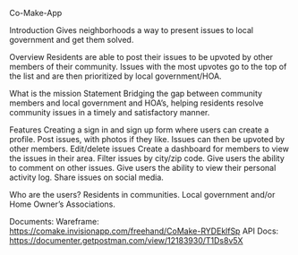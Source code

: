 Co-Make-App

Introduction
Gives neighborhoods a way to present issues to local government and get them solved.

Overview
Residents are able to post their issues to be upvoted by other members of their community. Issues with the most upvotes go to the top of the list and are then prioritized by local government/HOA.

What is the mission Statement
Bridging the gap between community members and local government and HOA’s, helping residents resolve community issues in a timely and satisfactory manner.

Features
Creating a sign in and sign up form where users can create a profile.
Post issues, with photos if they like. Issues can then be upvoted by other members.
Edit/delete issues
Create a dashboard for members to view the issues in their area.
Filter issues by city/zip code.
Give users the ability to comment on other issues.
Give users the ability to view their personal activity log.
Share issues on social media.

Who are the users?
Residents in communities. Local government and/or Home Owner’s Associations.

Documents:
Wareframe: https://comake.invisionapp.com/freehand/CoMake-RYDEklfSp
API Docs: https://documenter.getpostman.com/view/12183930/T1Ds8v5X


